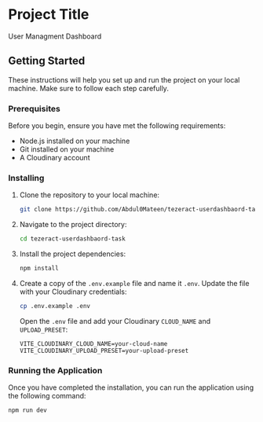 # Project Title

User Managment Dashboard

## Getting Started

These instructions will help you set up and run the project on your local machine. Make sure to follow each step carefully.

### Prerequisites

Before you begin, ensure you have met the following requirements:

- Node.js installed on your machine
- Git installed on your machine
- A Cloudinary account

### Installing

1. Clone the repository to your local machine:

    ```bash
    git clone https://github.com/Abdul0Mateen/tezeract-userdashbaord-task.git
    ```

2. Navigate to the project directory:

    ```bash
    cd tezeract-userdashbaord-task
    ```

3. Install the project dependencies:

    ```bash
    npm install
    ```

4. Create a copy of the `.env.example` file and name it `.env`. Update the file with your Cloudinary credentials:

    ```bash
    cp .env.example .env
    ```

    Open the `.env` file and add your Cloudinary `CLOUD_NAME` and `UPLOAD_PRESET`:

    ```env
    VITE_CLOUDINARY_CLOUD_NAME=your-cloud-name
    VITE_CLOUDINARY_UPLOAD_PRESET=your-upload-preset
    ```

### Running the Application

Once you have completed the installation, you can run the application using the following command:

```bash
npm run dev
